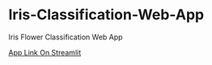 # Iris-Classification-Web-App
Iris Flower Classification Web App

<a href= "https://kundanyadavgithub-iris-classificatio-ml-web-app-project2-83tjxn.streamlit.app/" >
App Link On Streamlit
</a>
